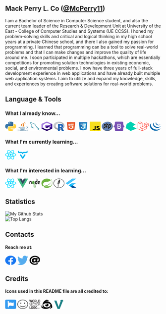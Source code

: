## Mack Perry L. Co ([@McPerry11](https://github.com/McPerry11))

I am a Bachelor of Science in Computer Science student, and also the current
team leader of the Research & Development Unit at University of the East - College of Computer Studies and Systems (UE CCSS). I honed my problem-solving skills and
critical and logical thinking in my high school years at a private Chinese school, and there I also gained
my passion for programming. I learned that programming can be a tool to solve real-world problems
and that I can make changes and improve the quality of life around me. I soon
participated in multiple hackathons, which are essentially competitions for promoting solution
technologies in existing economic, social, and environmental problems. I now have three years of full-stack
development experience in web applications and have already built multiple web application systems. I
aim to utilize and expand my knowledge, skills, and experiences by creating software solutions for real-world problems.

## Language & Tools
### What I already know...
[<img src="https://github.com/McPerry11/McPerry11/blob/main/svg/python.svg" height="30px" width="35px" title="Python">]()
[<img src="https://github.com/McPerry11/McPerry11/blob/main/svg/java.svg" height="30px" width="35px" title="Java">]()
[<img src="https://github.com/McPerry11/McPerry11/blob/main/svg/mysql.svg" height="30px" width="35px" title="MySQL">]()
[<img src="https://github.com/McPerry11/McPerry11/blob/main/svg/c-sharp.svg" height="30px" width="35px" title="C#">]()
[<img src="https://github.com/McPerry11/McPerry11/blob/main/svg/r-lang.svg" height="30px" width="35px" title="R">]()
[<img src="https://github.com/McPerry11/McPerry11/blob/main/svg/html.svg" height="30px" width="35px" title="HTML">]()
[<img src="https://github.com/McPerry11/McPerry11/blob/main/svg/css.svg" height="30px" width="35px" title="CSS">]()
[<img src="https://github.com/McPerry11/McPerry11/blob/main/svg/javascript.svg" height="30px" width="35px" title="JavaScript">]()
[<img src="https://github.com/McPerry11/McPerry11/blob/main/svg/php.svg" height="30px" width="35px" title="PHP">]()
[<img src="https://github.com/McPerry11/McPerry11/blob/main/svg/bootstrap-5-1.svg" height="30px" width="35px" title="Bootstrap">]()
[<img src="https://github.com/McPerry11/McPerry11/blob/main/svg/bulma.svg" height="30px" width="35px" title="Bulma">]()
[<img src="https://github.com/McPerry11/McPerry11/blob/main/svg/laravel.svg" height="30px" width="35px" title="Laravel">]()
[<img src="https://github.com/McPerry11/McPerry11/blob/main/svg/jquery-icon.svg" height="30px" width="35px" title="JQuery">]()

### What I'm currently learning...
[<img src="https://github.com/McPerry11/McPerry11/blob/main/svg/react.svg" height="30px" width="35px" title="React Native">]()
[<img src="https://github.com/McPerry11/McPerry11/blob/main/svg/vaadin-icon.svg" height="30px" width="35px" title="Vaadin">]()

### What I'm interested in learning...
[<img src="https://github.com/McPerry11/McPerry11/blob/main/svg/react.svg" height="30px" width="35px" title="React">]()
[<img src="https://github.com/McPerry11/McPerry11/blob/main/svg/vue.svg" height="30px" width="35px" title="Vue">]()
[<img src="https://github.com/McPerry11/McPerry11/blob/main/svg/nodejs.svg" height="30px" width="35px" title="Node">]()
[<img src="https://github.com/McPerry11/McPerry11/blob/main/svg/spring-icon.svg" height="30px" width="35px" title="Spring">]()
[<img src="https://github.com/McPerry11/McPerry11/blob/main/svg/feathersjs.svg" height="30px" width="35px" title="Feathers">]()
[<img src="https://github.com/McPerry11/McPerry11/blob/main/svg/flutter.svg" height="30px" width="35px" title="Flutter">]()

## Statistics
![My Github Stats](https://github-readme-stats.vercel.app/api?username=McPerry11&theme=monokai&show_icons=true)\
![Top Langs](https://github-readme-stats.vercel.app/api/top-langs/?username=McPerry11)

## Contacts
#### Reach me at:
[<img src="https://github.com/McPerry11/McPerry11/blob/main/svg/facebook.svg" height="30px" width="35px" title="Facebook">](https://www.facebook.com/mcperry11)
[<img src="https://github.com/McPerry11/McPerry11/blob/main/svg/twitter.svg" height="30px" width="35px" title="Twitter">](https://twitter.com/McPerry_)
[<img src="https://github.com/McPerry11/McPerry11/blob/main/svg/at-solid.svg" height="30px" width="35px" title="Email">](mack.perry.co@gmail.com)

## Credits
#### Icons used in this README file are all credited to:
[<img src="https://github.com/McPerry11/McPerry11/blob/main/svg/fontawesome.svg" height="30px" width="35px" title="FontAwesome">](https://fontawesome.com/license)
[<img src="https://github.com/McPerry11/McPerry11/blob/main/svg/iconify.svg" height="30px" width="35px" title="Iconify">](https://iconify.design/)
[<img src="https://github.com/McPerry11/McPerry11/blob/main/svg/worldvectorlogo.svg" height="30px" width="35px" title="World Vector Logo">](https://worldvectorlogo.com/)
[<img src="https://github.com/McPerry11/McPerry11/blob/main/svg/iconfinder.svg" height="30px" width="35px" title="Icon Finder">](https://www.iconfinder.com/)
[<img src="https://github.com/McPerry11/McPerry11/blob/main/svg/vectorlogozone.svg" height="30px" width="35px" title="Vector Logo Zone">](https://www.vectorlogo.zone/)

<!---
McPerry11/McPerry11 is a ✨ special ✨ repository because its `README.md` (this file) appears on your GitHub profile.
You can click the Preview link to take a look at your changes.
--->
